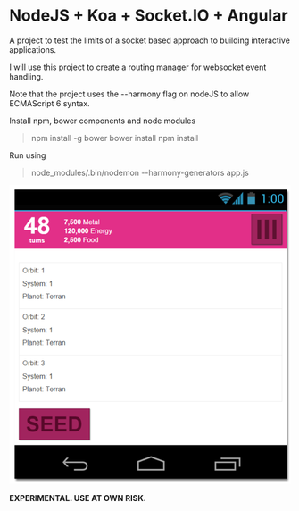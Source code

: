 NodeJS + Koa + Socket.IO + Angular
=============================

A project to test the limits of a socket based approach to building interactive applications.

I will use this project to create a routing manager for websocket event handling.

Note that the project uses the --harmony flag on nodeJS to allow ECMAScript 6 syntax.

Install npm, bower components and node modules
> npm install -g bower
> bower install
> npm install

Run using
> node_modules/.bin/nodemon --harmony-generators app.js


![alt tag](https://raw.githubusercontent.com/nightwolfz/Pax/master/public/img/preview.png)

**EXPERIMENTAL. USE AT OWN RISK.**